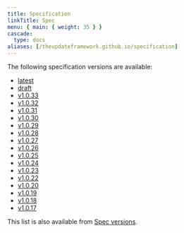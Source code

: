 ```yaml
---
title: Specification
linkTitle: Spec
menu: { main: { weight: 35 } }
cascade:
  type: docs
aliases: [/theupdateframework.github.io/specification]
---
```


The following specification versions are available:

- [latest](https://theupdateframework.github.io/specification/latest/index.html)
- [draft](https://theupdateframework.github.io/specification/draft/index.html)
- [v1.0.33](https://theupdateframework.github.io/specification/v1.0.33/index.html)
- [v1.0.32](https://theupdateframework.github.io/specification/v1.0.32/index.html)
- [v1.0.31](https://theupdateframework.github.io/specification/v1.0.31/index.html)
- [v1.0.30](https://theupdateframework.github.io/specification/v1.0.30/index.html)
- [v1.0.29](https://theupdateframework.github.io/specification/v1.0.29/index.html)
- [v1.0.28](https://theupdateframework.github.io/specification/v1.0.28/index.html)
- [v1.0.27](https://theupdateframework.github.io/specification/v1.0.27/index.html)
- [v1.0.26](https://theupdateframework.github.io/specification/v1.0.26/index.html)
- [v1.0.25](https://theupdateframework.github.io/specification/v1.0.25/index.html)
- [v1.0.24](https://theupdateframework.github.io/specification/v1.0.24/index.html)
- [v1.0.23](https://theupdateframework.github.io/specification/v1.0.23/index.html)
- [v1.0.22](https://theupdateframework.github.io/specification/v1.0.22/index.html)
- [v1.0.20](https://theupdateframework.github.io/specification/v1.0.20/index.html)
- [v1.0.19](https://theupdateframework.github.io/specification/v1.0.19/index.html)
- [v1.0.18](https://theupdateframework.github.io/specification/v1.0.18/index.html)
- [v1.0.17](https://theupdateframework.github.io/specification/v1.0.17/index.html)

This list is also available from
[Spec versions](https://theupdateframework.github.io/specification/).
